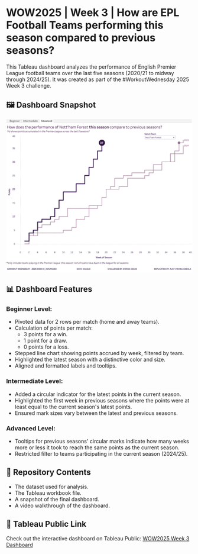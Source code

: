 # WOW2025 | Week 3 | How are EPL Football Teams performing this season compared to previous seasons?

This Tableau dashboard analyzes the performance of English Premier League football teams over the last five seasons (2020/21 to midway through 2024/25). It was created as part of the #WorkoutWednesday 2025 Week 3 challenge.

## 🖼️ Dashboard Snapshot
![Dashboard Snapshot](Snapshot.png)

## 📊 Dashboard Features
### Beginner Level:
- Pivoted data for 2 rows per match (home and away teams).
- Calculation of points per match:
  - 3 points for a win.
  - 1 point for a draw.
  - 0 points for a loss.
- Stepped line chart showing points accrued by week, filtered by team.
- Highlighted the latest season with a distinctive color and size.
- Aligned and formatted labels and tooltips.

### Intermediate Level:
- Added a circular indicator for the latest points in the current season.
- Highlighted the first week in previous seasons where the points were at least equal to the current season's latest points.
- Ensured mark sizes vary between the latest and previous seasons.

### Advanced Level:
- Tooltips for previous seasons' circular marks indicate how many weeks more or less it took to reach the same points as the current season.
- Restricted filter to teams participating in the current season (2024/25).

## 📂 Repository Contents
- The dataset used for analysis.
- The Tableau workbook file.
- A snapshot of the final dashboard.
- A video walkthrough of the dashboard.

## 🌟 Tableau Public Link
Check out the interactive dashboard on Tableau Public: [WOW2025 Week 3 Dashboard](https://public.tableau.com/views/WOW2025W3WorkoutWednesday/Advanced?:language=en-US&:sid=&:redirect=auth&:display_count=n&:origin=viz_share_link)

